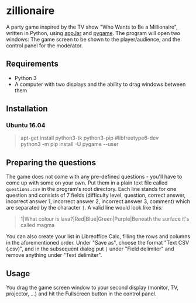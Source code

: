 # zillionaire
A party game inspired by the TV show "Who Wants to Be a Millionaire", written in Python, using [appJar](https://appjar.info) and [pygame](https://www.pygame.org). The program will open two windows: The game screen to be shown to the player/audience, and the control panel for the moderator.  

## Requirements
- Python 3
- A computer with two displays and the ability to drag windows between them

## Installation
### Ubuntu 16.04

> apt-get install python3-tk python3-pip #libfreetype6-dev  
> python3 -m pip install -U pygame --user  

## Preparing the questions
The game does not come with any pre-defined questions - you'll have to come up with some on your own. Put them in a plain text file called `questions.csv` in the program's root directory. Each line stands for one question and consists of 7 fields (difficulty level, question, correct answer, incorrect answer 1, incorrect answer 2, incorrect answer 3, comment) which are separated by the character `|`. A valid line would look like this:
> 1|What colour is lava?|Red|Blue|Green|Purple|Beneath the surface it's called magma

You can also create your list in Libreoffice Calc, filling the rows and columns in the aforementioned order. Under "Save as", choose the format "Text CSV (.csv)", and in the subsequent dialog put `|` under "Field delimiter" and remove anything under "Text delimiter". 

## Usage
You drag the game screen window to your second display (monitor, TV, projector, ...) and hit the Fullscreen button in the control panel.
